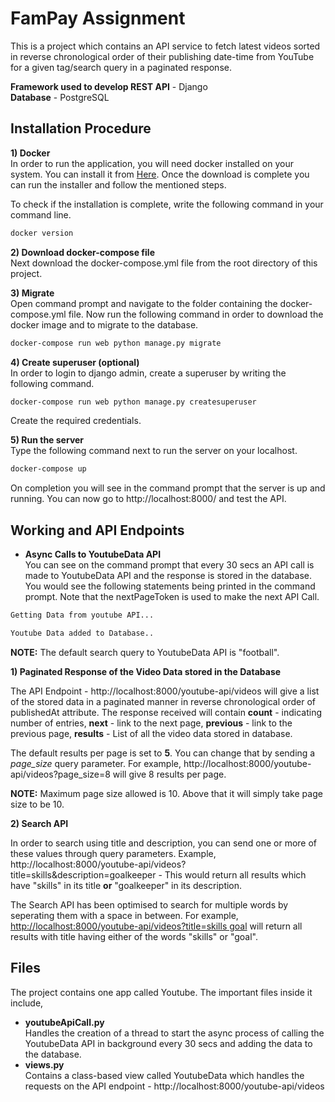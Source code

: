 # FamPay Assignment

This is a project which contains an API service to fetch latest videos sorted in reverse chronological order of their publishing date-time from YouTube for a given tag/search query in a paginated response.

**Framework used to develop REST API** - Django   
**Database** - PostgreSQL  


## Installation Procedure

**1) Docker**  
In order to run the application, you will need docker installed on your system. You can install it from [Here](https://docs.docker.com/engine/install/). Once the download is complete you can run the installer and follow the mentioned steps. 

To check if the installation is complete, write the following command in your command line.
```sh
docker version  
```

**2) Download docker-compose file**  
Next download the docker-compose.yml file from the root directory of this project. 


**3) Migrate**  
Open command prompt and navigate to the folder containing the docker-compose.yml file. Now run the following command in order to download the docker image and to migrate to the database. 
```sh
docker-compose run web python manage.py migrate
```


**4) Create superuser (optional)**  
In order to login to django admin, create a superuser by writing the following command.  
```sh
docker-compose run web python manage.py createsuperuser  
```
Create the required credentials.  


**5) Run the server**  
Type the following command next to run the server on your localhost.   
```sh
docker-compose up    
```
On completion you will see in the command prompt that the server is up and running. You can now go to http://localhost:8000/ and test the API.  


## Working and API Endpoints  

- **Async Calls to YoutubeData API**  
You can see on the command prompt that every 30 secs an API call is made to YoutubeData API and the response is stored in the database. You would see the following statements being printed in the command prompt. Note that the nextPageToken is used to make the next API Call.  

```sh
Getting Data from youtube API...  
```
```sh
Youtube Data added to Database..  
```
**NOTE:** The default search query to YoutubeData API is "football".  

**1) Paginated Response of the Video Data stored in the Database**  

The API Endpoint - http://localhost:8000/youtube-api/videos will give a list of the stored data in a paginated manner in reverse chronological order of publishedAt attribute. The response received will contain **count** -  indicating number of entries, **next** - link to the next page, **previous** - link to the previous page, **results** - List of all the video data stored in database.   

The default results per page is set to **5**. You can change that by sending a *page_size* query parameter. For example, http://localhost:8000/youtube-api/videos?page_size=8 will give 8 results per page.   

**NOTE:** Maximum page size allowed is 10. Above that it will simply take page size to be 10.  

**2) Search API**  

In order to search using title and description, you can send one or more of these values through query parameters. Example, http://localhost:8000/youtube-api/videos?title=skills&description=goalkeeper - This would return all results which have "skills" in its title **or** "goalkeeper" in its description.  

The Search API has been optimised to search for multiple words by seperating them with a space in between. For example, [http://localhost:8000/youtube-api/videos?title=skills goal](http://localhost:8000/youtube-api/videos?title=skills%20goal) will return all results with title having either of the words "skills" or "goal".  



## Files   
The project contains one app called Youtube. The important files inside it include,  
- **youtubeApiCall.py**  
Handles the creation of a thread to start the async process of calling the YoutubeData API in background every 30 secs and adding the data to the database.  
- **views.py**  
Contains a class-based view called YoutubeData which handles the requests on the API endpoint - http://localhost:8000/youtube-api/videos  
